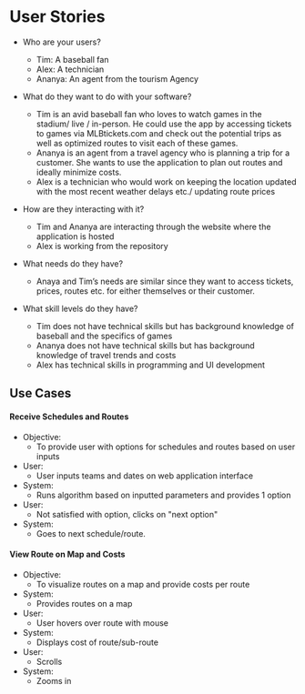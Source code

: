 # User Stories

* Who are your users? 
  * Tim: A baseball fan
  * Alex: A technician 
  * Ananya: An agent from the tourism Agency

* What do they want to do with your software?

  * Tim is an avid baseball fan who loves to watch games in the stadium/ live / in-person. He could use the app by accessing tickets to games via MLBtickets.com and check out the potential trips as well as optimized routes to visit each of these games. 
  * Ananya is an agent from a travel agency who is planning a trip for a customer. She wants to use the application to plan out routes and ideally minimize costs. 
  * Alex is a technician who would work on keeping the location updated with the most recent weather delays etc./ updating route prices

* How are they interacting with it?
  * Tim and Ananya are interacting through the website where the application is hosted
  * Alex is working from the repository

* What needs do they have?
  * Anaya and Tim’s needs are similar since they want to access tickets, prices, routes etc. for either themselves or their customer. 

* What skill levels do they have?
  * Tim does not have technical skills but has background knowledge of baseball and the specifics of games
  * Ananya does not have technical skills but has background knowledge of travel trends and costs
  * Alex has technical skills in programming and UI development

## Use Cases

#### Receive Schedules and Routes
* Objective: 
  * To provide user with options for schedules and routes based on user inputs
* User:
  * User inputs teams and dates on web application interface
* System:
  * Runs algorithm based on inputted parameters and provides 1 option
* User:
  * Not satisfied with option, clicks on "next option"
* System:
  * Goes to next schedule/route. 
  
#### View Route on Map and Costs
* Objective:
  * To visualize routes on a map and provide costs per route
* System:
  * Provides routes on a map
* User:
  * User hovers over route with mouse
* System:
  * Displays cost of route/sub-route
* User:
  * Scrolls
* System: 
  * Zooms in

